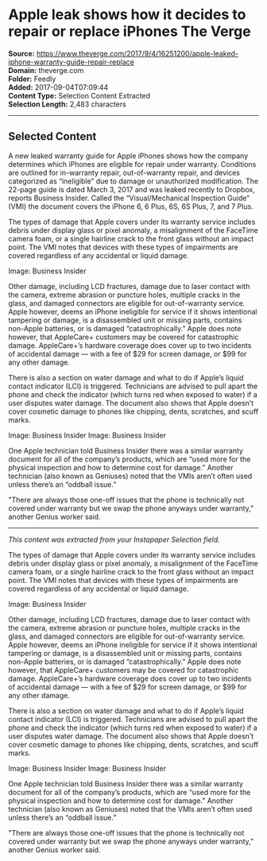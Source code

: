 # Apple leak shows how it decides to repair or replace iPhones The Verge

**Source:** https://www.theverge.com/2017/9/4/16251200/apple-leaked-iphone-warranty-guide-repair-replace  
**Domain:** theverge.com  
**Folder:** Feedly  
**Added:** 2017-09-04T07:09:44  
**Content Type:** Selection Content Extracted  
**Selection Length:** 2,483 characters  


---

## Selected Content

A new leaked warranty guide for Apple iPhones shows how the company determines which iPhones are eligible for repair under warranty. Conditions are outlined for in-warranty repair, out-of-warranty repair, and devices categorized as “ineligible” due to damage or unauthorized modification. The 22-page guide is dated March 3, 2017 and was leaked recently to Dropbox, reports Business Insider. Called the “Visual/Mechanical Inspection Guide” (VMI) the document covers the iPhone 6, 6 Plus, 6S, 6S Plus, 7, and 7 Plus.

The types of damage that Apple covers under its warranty service includes debris under display glass or pixel anomaly, a misalignment of the FaceTime camera foam, or a single hairline crack to the front glass without an impact point. The VMI notes that devices with these types of impairments are covered regardless of any accidental or liquid damage.

Image: Business Insider

Other damage, including LCD fractures, damage due to laser contact with the camera, extreme abrasion or puncture holes, multiple cracks in the glass, and damaged connectors are eligible for out-of-warranty service. Apple however, deems an iPhone ineligible for service if it shows intentional tampering or damage, is a disassembled unit or missing parts, contains non-Apple batteries, or is damaged “catastrophically.” Apple does note however, that AppleCare+ customers may be covered for catastrophic damage. AppleCare+’s hardware coverage does cover up to two incidents of accidental damage — with a fee of $29 for screen damage, or $99 for any other damage.

There is also a section on water damage and what to do if Apple’s liquid contact indicator (LCI) is triggered. Technicians are advised to pull apart the phone and check the indicator (which turns red when exposed to water) if a user disputes water damage. The document also shows that Apple doesn’t cover cosmetic damage to phones like chipping, dents, scratches, and scuff marks.

Image: Business Insider Image: Business Insider

One Apple technician told Business Insider there was a similar warranty document for all of the company’s products, which are “used more for the physical inspection and how to determine cost for damage.” Another technician (also known as Geniuses) noted that the VMIs aren’t often used unless there’s an “oddball issue.”

"There are always those one-off issues that the phone is technically not covered under warranty but we swap the phone anyways under warranty," another Genius worker said.

---

*This content was extracted from your Instapaper Selection field.*

The types of damage that Apple covers under its warranty service includes debris under display glass or pixel anomaly, a misalignment of the FaceTime camera foam, or a single hairline crack to the front glass without an impact point. The VMI notes that devices with these types of impairments are covered regardless of any accidental or liquid damage.

 Image: Business Insider

Other damage, including LCD fractures, damage due to laser contact with the camera, extreme abrasion or puncture holes, multiple cracks in the glass, and damaged connectors are eligible for out-of-warranty service. Apple however, deems an iPhone ineligible for service if it shows intentional tampering or damage, is a disassembled unit or missing parts, contains non-Apple batteries, or is damaged “catastrophically.” Apple does note however, that AppleCare+ customers may be covered for catastrophic damage. AppleCare+’s hardware coverage does cover up to two incidents of accidental damage — with a fee of $29 for screen damage, or $99 for any other damage.

There is also a section on water damage and what to do if Apple’s liquid contact indicator (LCI) is triggered. Technicians are advised to pull apart the phone and check the indicator (which turns red when exposed to water) if a user disputes water damage. The document also shows that Apple doesn’t cover cosmetic damage to phones like chipping, dents, scratches, and scuff marks.

 Image: Business Insider  Image: Business Insider

One Apple technician told Business Insider there was a similar warranty document for all of the company’s products, which are “used more for the physical inspection and how to determine cost for damage.” Another technician (also known as Geniuses) noted that the VMIs aren’t often used unless there’s an “oddball issue.”

"There are always those one-off issues that the phone is technically not covered under warranty but we swap the phone anyways under warranty," another Genius worker said.
